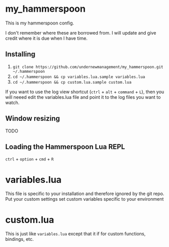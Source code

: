 # my_hammerspoon
This is my hammerspoon config. 

I don't remember where these are borrowed from. I will update and give credit
where it is due when I have time.

## Installing

 1. `git clone https://github.com/undernewmanagement/my_hammerspoon.git ~/.hammerspoon`
 2. `cd ~/.hammerspoon && cp variables.lua.sample variables.lua`
 3. `cd ~/.hammerspoon && cp custom.lua.sample custom.lua`

If you want to use the log view shortcut (`ctrl` + `alt` + `command` + `L`), then you will neeed
edit the variables.lua file and point it to the log files you want to watch. 

## Window resizing
TODO


## Loading the Hammerspoon Lua REPL

`ctrl` + `option` + `cmd` + `R`


# variables.lua
This file is specific to your installation and therefore ignored by the git repo. Put
your custom settings set custom variables specific to your environment

# custom.lua
This is just like `variables.lua` except that it if for custom functions, bindings, etc.


